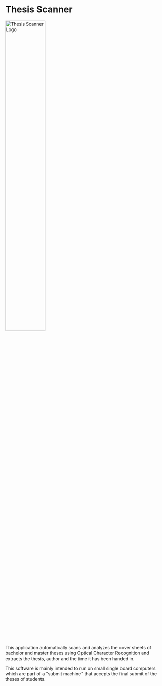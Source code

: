 # Thesis Scanner

<img src="https://raw.githubusercontent.com/LucaLanzo/ThesisScannerLogo/master/ThesisScannerLogo.JPG" alt="Thesis Scanner Logo" width="50%"/>

This application automatically scans and analyzes the cover sheets of bachelor and master theses using Optical Character Recognition and extracts the thesis, author and the time it has been handed in.

This software is mainly intended to run on small single board computers which are part of a "submit machine" that accepts the final submit of the theses of students.

